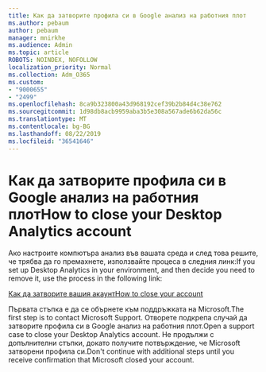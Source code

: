 ```yaml
---
title: Как да затворите профила си в Google анализ на работния плот
ms.author: pebaum
author: pebaum
manager: mnirkhe
ms.audience: Admin
ms.topic: article
ROBOTS: NOINDEX, NOFOLLOW
localization_priority: Normal
ms.collection: Adm_O365
ms.custom:
- "9000655"
- "2499"
ms.openlocfilehash: 8ca9b323800a43d968192cef39b2b84d4c38e762
ms.sourcegitcommit: 1d98db8acb9959aba3b5e308a567ade6b62da56c
ms.translationtype: MT
ms.contentlocale: bg-BG
ms.lasthandoff: 08/22/2019
ms.locfileid: "36541646"
---
```

# <a name="how-to-close-your-desktop-analytics-account"></a><span data-ttu-id="075a5-102">Как да затворите профила си в Google анализ на работния плот</span><span class="sxs-lookup"><span data-stu-id="075a5-102">How to close your Desktop Analytics account</span></span>

<span data-ttu-id="075a5-103">Ако настроите компютъра анализ във вашата среда и след това решите, че трябва да го премахнете, използвайте процеса в следния линк:</span><span class="sxs-lookup"><span data-stu-id="075a5-103">If you set up Desktop Analytics in your environment, and then decide you need to remove it, use the process in the following link:</span></span>

[<span data-ttu-id="075a5-104">Как да затворите вашия акаунт</span><span class="sxs-lookup"><span data-stu-id="075a5-104">How to close your account</span></span>](https://docs.microsoft.com/sccm/desktop-analytics/account-close)

<span data-ttu-id="075a5-105">Първата стъпка е да се обърнете към поддръжката на Microsoft.</span><span class="sxs-lookup"><span data-stu-id="075a5-105">The first step is to contact Microsoft Support.</span></span> <span data-ttu-id="075a5-106">Отворете подкрепа случай да затворите профила си в Google анализ на работния плот.</span><span class="sxs-lookup"><span data-stu-id="075a5-106">Open a support case to close your Desktop Analytics account.</span></span> <span data-ttu-id="075a5-107">Не продължи с допълнителни стъпки, докато получите потвърждение, че Microsoft затворени профила си.</span><span class="sxs-lookup"><span data-stu-id="075a5-107">Don't continue with additional steps until you receive confirmation that Microsoft closed your account.</span></span>